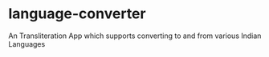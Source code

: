 # language-converter
An Transliteration App which supports converting to and from various Indian Languages

